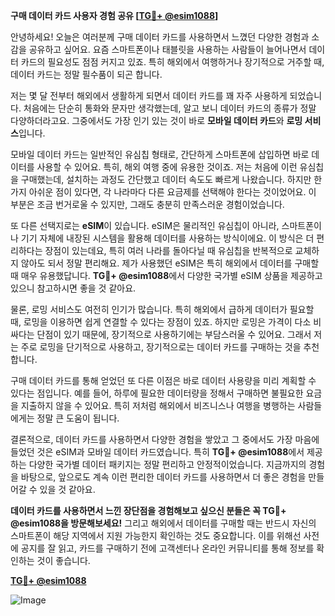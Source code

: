 **구매 데이터 카드 사용자 경험 공유 [[TG💪+ @esim1088](https://t.me/s/esim1088)]**

안녕하세요! 오늘은 여러분께 구매 데이터 카드를 사용하면서 느꼈던 다양한 경험과 소감을 공유하고 싶어요. 요즘 스마트폰이나 태블릿을 사용하는 사람들이 늘어나면서 데이터 카드의 필요성도 점점 커지고 있죠. 특히 해외에서 여행하거나 장기적으로 거주할 때, 데이터 카드는 정말 필수품이 되곤 합니다.

저는 몇 달 전부터 해외에서 생활하게 되면서 데이터 카드를 꽤 자주 사용하게 되었습니다. 처음에는 단순히 통화와 문자만 생각했는데, 알고 보니 데이터 카드의 종류가 정말 다양하더라고요. 그중에서도 가장 인기 있는 것이 바로 **모바일 데이터 카드**와 **로밍 서비스**입니다. 

모바일 데이터 카드는 일반적인 유심칩 형태로, 간단하게 스마트폰에 삽입하면 바로 데이터를 사용할 수 있어요. 특히, 해외 여행 중에 유용한 것이죠. 저는 처음에 이런 유심칩을 구매했는데, 설치하는 과정도 간단했고 데이터 속도도 빠르게 나왔습니다. 하지만 한 가지 아쉬운 점이 있다면, 각 나라마다 다른 요금제를 선택해야 한다는 것이었어요. 이 부분은 조금 번거로울 수 있지만, 그래도 충분히 만족스러운 경험이었습니다.

또 다른 선택지로는 **eSIM**이 있습니다. eSIM은 물리적인 유심칩이 아니라, 스마트폰이나 기기 자체에 내장된 시스템을 활용해 데이터를 사용하는 방식이에요. 이 방식은 더 편리하다는 장점이 있는데요, 특히 여러 나라를 돌아다닐 때 유심칩을 반복적으로 교체하지 않아도 되서 정말 편리해요. 제가 사용했던 eSIM은 특히 해외에서 데이터를 구매할 때 매우 유용했답니다. **TG💪+ @esim1088**에서 다양한 국가별 eSIM 상품을 제공하고 있으니 참고하시면 좋을 것 같아요.

물론, 로밍 서비스도 여전히 인기가 많습니다. 특히 해외에서 급하게 데이터가 필요할 때, 로밍을 이용하면 쉽게 연결할 수 있다는 장점이 있죠. 하지만 로밍은 가격이 다소 비싸다는 단점이 있기 때문에, 장기적으로 사용하기에는 부담스러울 수 있어요. 그래서 저는 주로 로밍을 단기적으로 사용하고, 장기적으로는 데이터 카드를 구매하는 것을 추천합니다.

구매 데이터 카드를 통해 얻었던 또 다른 이점은 바로 데이터 사용량을 미리 계획할 수 있다는 점입니다. 예를 들어, 하루에 필요한 데이터량을 정해서 구매하면 불필요한 요금을 지출하지 않을 수 있어요. 특히 저처럼 해외에서 비즈니스나 여행을 병행하는 사람들에게는 정말 큰 도움이 됩니다.

결론적으로, 데이터 카드를 사용하면서 다양한 경험을 쌓았고 그 중에서도 가장 마음에 들었던 것은 eSIM과 모바일 데이터 카드였습니다. 특히 **TG💪+ @esim1088**에서 제공하는 다양한 국가별 데이터 패키지는 정말 편리하고 안정적이었습니다. 지금까지의 경험을 바탕으로, 앞으로도 계속 이런 편리한 데이터 카드를 사용하면서 더 좋은 경험을 만들어갈 수 있을 것 같아요.

**데이터 카드를 사용하면서 느낀 장단점을 경험해보고 싶으신 분들은 꼭 TG💪+ @esim1088을 방문해보세요!** 그리고 해외에서 데이터를 구매할 때는 반드시 자신의 스마트폰이 해당 지역에서 지원 가능한지 확인하는 것도 중요합니다. 이를 위해선 사전에 공지를 잘 읽고, 카드를 구매하기 전에 고객센터나 온라인 커뮤니티를 통해 정보를 확인하는 것이 좋습니다.

**[TG💪+ @esim1088](https://t.me/s/esim1088)**

![Image](https://i.postimg.cc/Y0z9fWf4/image.png)
